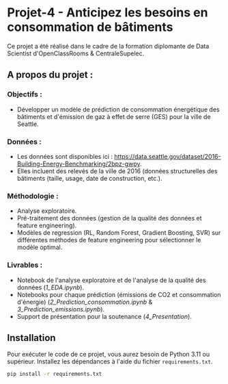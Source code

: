 # Projet-4 - Anticipez les besoins en consommation de bâtiments

Ce projet a été réalisé dans le cadre de la formation diplomante de Data Scientist d'OpenClassRooms & CentraleSupelec.

## A propos du projet : 

### Objectifs : 
- Développer un modèle de prédiction de consommation énergétique des bâtiments et d'émission de gaz à effet de serre (GES) pour la ville de Seattle.

### Données : 
- Les données sont disponibles ici : https://data.seattle.gov/dataset/2016-Building-Energy-Benchmarking/2bpz-gwpy.
- Elles incluent des relevés de la ville de 2016 (données structurelles des bâtiments (taille, usage, date de construction, etc.). 
  
### Méthodologie : 
- Analyse exploratoire.
- Pré-traitement des données (gestion de la qualité des données et feature engineering).
- Modèles de regression (RL, Random Forest, Gradient Boosting, SVR) sur différentes méthodes de feature engineering pour sélectionner le modèle optimal.
  
### Livrables : 
- Notebook de l'analyse exploratoire et de l'analyse de la qualité des données (*1_EDA.ipynb*).
- Notebooks pour chaque prédiction (émissions de CO2 et consommation d'énergie) (*2_Prediction_consommation.ipynb* & *3_Prediction_emissions.ipynb*).
- Support de présentation pour la soutenance (*4_Presentation*).

## Installation

Pour exécuter le code de ce projet, vous aurez besoin de Python 3.11 ou supérieur. Installez les dépendances à l'aide du fichier `requirements.txt`.

```bash
pip install -r requirements.txt
